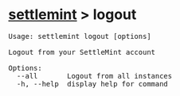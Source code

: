 # [settlemint](../settlemint.md) > logout

<pre>Usage: settlemint logout [options]

Logout from your SettleMint account

Options:
  --all       Logout from all instances
  -h, --help  display help for command
</pre>